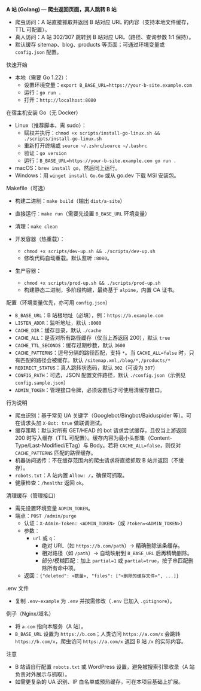 **A 站 (Golang) — 爬虫返回页面，真人跳转 B 站**

- 爬虫访问：A 站直接抓取并返回 B 站对应 URL 的内容（支持本地文件缓存，TTL 可配置）。
- 真人访问：A 站 302/307 跳转到 B 站对应 URL（路径、查询参数 1:1 保持）。
- 默认缓存 sitemap、blog、products 等页面；可通过环境变量或 `config.json` 配置。

快速开始

- 本地（需要 Go 1.22）：
  - 设置环境变量：`export B_BASE_URL=https://your-b-site.example.com`
  - 运行：`go run .`
  - 打开：`http://localhost:8080`

在宿主机安装 Go（无 Docker）

- Linux（推荐脚本，需 sudo）：
  - 赋权并执行：`chmod +x scripts/install-go-linux.sh && ./scripts/install-go-linux.sh`
  - 重新打开终端或 `source ~/.zshrc`/`source ~/.bashrc`
  - 验证：`go version`
  - 运行：`B_BASE_URL=https://your-b-site.example.com go run .`
- macOS：`brew install go`，然后同上运行。
- Windows：用 `winget install Go.Go` 或从 go.dev 下载 MSI 安装包。

Makefile（可选）

- 构建二进制：`make build`（输出 `dist/a-site`）
- 直接运行：`make run`（需要先设置 `B_BASE_URL` 环境变量）
- 清理：`make clean`

- 开发容器（热重载）：
  - `chmod +x scripts/dev-up.sh && ./scripts/dev-up.sh`
  - 修改代码自动重载。默认监听 `:8080`。

- 生产容器：
  - `chmod +x scripts/prod-up.sh && ./scripts/prod-up.sh`
  - 构建静态二进制，多阶段构建，最终基于 `alpine`，内置 CA 证书。

配置（环境变量优先，亦可用 `config.json`）

- `B_BASE_URL`：B 站根地址（必填），例：`https://b.example.com`
- `LISTEN_ADDR`：监听地址，默认 `:8080`
- `CACHE_DIR`：缓存目录，默认 `./cache`
- `CACHE_ALL`：是否对所有路径缓存（仅当上游返回 200），默认 `true`
- `CACHE_TTL_SECONDS`：缓存过期秒数，默认 `3600`
- `CACHE_PATTERNS`：逗号分隔的路径匹配，支持 `*`。当 `CACHE_ALL=false` 时，只有匹配的路径会被缓存。默认 `/sitemap.xml,/blog/*,/products/*`
- `REDIRECT_STATUS`：真人跳转状态码，默认 `302`（可设为 `307`）
- `CONFIG_PATH`：可选，JSON 配置文件路径，默认 `./config.json`（示例见 `config.sample.json`）
- `ADMIN_TOKEN`：管理接口令牌，必须设置后才可使用清缓存接口。

行为说明

- 爬虫识别：基于常见 UA 关键字（Googlebot/Bingbot/Baiduspider 等）。可在请求头加 `X-Bot: true` 做联调测试。
- 缓存策略：默认对所有 GET/HEAD 的 bot 请求尝试缓存，且仅当上游返回 200 时写入缓存（TTL 可配置）。缓存内容为最小头部集（Content-Type/Last-Modified/ETag）与 Body。若将 `CACHE_ALL=false`，则仅对 `CACHE_PATTERNS` 匹配的路径缓存。
- 机器访问透传：不在缓存范围内的爬虫请求将直接抓取 B 站并返回（不缓存）。
- `robots.txt`：A 站内置 `Allow: /`，确保可抓取。
- 健康检查：`/healthz` 返回 `ok`。

清理缓存（管理接口）

- 需先设置环境变量 `ADMIN_TOKEN`。
- 端点：`POST /admin/purge`
  - 认证：`X-Admin-Token: <ADMIN_TOKEN>`（或 `?token=<ADMIN_TOKEN>`）
  - 参数：
    - `url` 或 `q`：
      - 绝对 URL（如 `https://b.com/path`）→ 精确删除该条缓存。
      - 相对路径（如 `/path`）→ 自动映射到 `B_BASE_URL` 后再精确删除。
      - 部分/模糊匹配：加上 `partial=1` 或 `partial=true`，按子串匹配删除所有命中项。
  - 返回：`{"deleted": <数量>, "files": ["<删除的缓存文件>", ...]}`

.env 文件

- 复制 `.env-example` 为 `.env` 并按需修改（`.env` 已加入 `.gitignore`）。

例子（Nginx/域名）

- 将 `a.com` 指向本服务（A 站）。
- `B_BASE_URL` 设置为 `https://b.com`；人类访问 `https://a.com/x` 会跳转 `https://b.com/x`，爬虫访问 `https://a.com/x` 返回 B 站 `/x` 的实际内容。

注意

- B 站请自行配置 `robots.txt` 或 WordPress 设置，避免被搜索引擎收录（A 站负责对外展示与抓取）。
- 如需更复杂的 UA 识别、IP 白名单或预热缓存，可在本项目基础上扩展。
